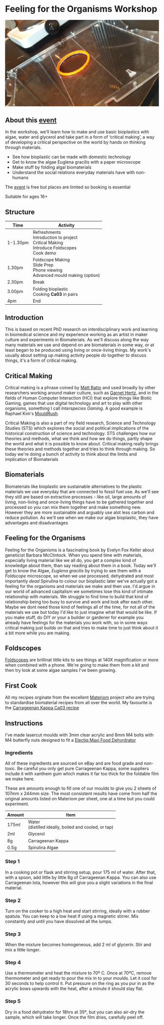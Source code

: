 # Feeling for the Organisms Workshop

![Image of a lasercut blank BioPlastic Sheet Mould](images/BioPlasticSheetMouldSmall.jpg)

## About this [event](https://www.eventbrite.co.uk/e/algaebioplasticlab-feeling-for-the-organisms-workshop-tickets-383972059767)

In the workshop, we'll learn how to make and use basic bioplastics with algae, water and glycerol and take part in a form of ‘critical making’, a way of developing a critical perspective on the world by hands on thinking through materials.

 * See how bioplastic can be made with domestic technology
 * Get to know the algae Euglena gracilis with a paper microscope
 * Make stuff by folding algal biomaterials
 * Understand the social relations everyday materials have with non-humans

The [event](https://www.eventbrite.co.uk/e/algaebioplasticlab-feeling-for-the-organisms-workshop-tickets-383972059767) is free but places are limited so booking is essential

Suitable for ages 16+

## Structure 

Time|Activity
---|---
1-1.30pm|Refreshments<br>Introduction to project<br>Critical Making<br>Introduce Foldscopes<br>Cook demo
1.30pm|Foldscope Making<br>Slide Prep<br>Phone viewing<br>Advanced mould making (option)
2.30pm|Break
3.00pm|Folding bioplastic<br>Cooking **Ca03** in pairs
4pm|End

## Introduction

This is based on recent PhD research on interdisciplinary work and learning in biomedical science and my experience working as an artist in maker culture and experiments in Biomaterials. As we'll discuss along the way many materials we use and depend on are biomaterials in some way, or at least began to be produced using living or once-living things. My work's usually about setting up making activity people do together to discuss things, it's a form of critical making.

## Critical Making

Critical making is a phrase coined by [Matt Ratto](https://criticalmaking.com/matt-ratto/) and used broadly by other researchers working around maker culture, such as [Garnet Hertz](http://www.conceptlab.com/criticalmaking/), and in the fields of Human Computer Interaction (HCI) that explore things like Biotic Gaming, games that use digital technology and art to play with other organisms, something I call *Interspecies Gaming*. A good example is Raphael Kim's [MouldRush](https://raphael.kim/mould-rush-1).

Critical Making is also a part of my field research, Science and Technology Studies (STS) which explores the social and political implications of the historical construction of science and technology. STS challenges how our theories and methods, what we think and how we do things, partly shape the world and what it is possible to know about. Critical making really brings these theories and methods together and tries to think through making. So today we're doing a bunch of activity to think about the limits and implication of Biomaterials

## Biomaterials

Biomaterials like bioplastic are sustainable alternatives to the plastic materials we use everyday that are connected to fossil fuel use. As we'll see they still are based on extractive processes - like oil, large amounts of living, non-living and once-living things have to be gathered together and processed so you can mix them together and make something new. However they are more sustainable and arguably use alot less carbon and reduce pollution. As we'll see when we make our algae bioplastic, they have advantages and disadvantages  

## Feeling for the Organisms

Feeling for the Organisms is a fascinating book by Evelyn Fox Keller about geneticist Barbara McClintock.  When you spend time with materials, especially living material like we all do, you get a complex kind of knowledge about them, than say reading about them in a book. Today we'll get to know the Algae, *Euglena gracilis* by trying to see them with a *Foldscope* microscope, so when we use processed, dehydrated and most importantly *dead* Spirulina to colour our bioplastic later we've actually got a feeling for the organisms and materials we make and then use. I'd argue in our world of advanced capitalism we sometimes lose this kind of intimate relationship with materials. We struggle to find time to build that kind of relationship being too busy to survive and work and look after each other. Maybe we dont need those kind of feelings all of the time, for not all of the materials we use but today I'd like to just imagine what that would be like. If you make stuff, do DIY or your a builder or gardener for example you already have feelings for the materials you work with, so in some ways critical making just builds on that and tries to make time to just think about it a bit more while you are making.

## Foldscopes

[Foldscopes](https://foldscope.com/pages/frequently-asked-questions) are brillinat little kits to see things at 140X magnification or more when combined with a phone. We're going to make them from a kit and then try look at some algae samples I've been growing.

## First Cook

All my recipes orginate from the excellent [Materiom](https://materiom.org/) project who are trying to standardise biomaterial recipes from all over the world. My favourite is the [Carrageenan Kappa Ca03 recipe](https://materiom.org/recipe/206)

## Instructions

I've made lasercut moulds with 3mm clear acrylic and 8mm M4 bolts with M4 butterfly nuts designed to fit  a [Electiq Maxi Food Dehyrdrator](https://www.electriq.co.uk/p/edfd06/electriq-maxi-digital-food-dehydrator-with-6-collapsible-shelves-and-48-hour-timer) 

### Ingredients

All of these ingredients are sourced on eBay and are food grade and non-toxic. Be careful you only get pure Carrageenan Kappa, some suppliers include it with xanthem gum which makes it far too thick for the foldable film we make here.

These are amounts enough to fill one of our moulds to give you 2 sheets of 107mm x 244mm size. The most consistent results have come from half the original amounts listed on Materiom per sheet, one at a time but you could experiment.

Amount|Item
---|---
175ml|Water<br>(distilled ideally, boiled and cooled, or tap)
2ml|Glycerol
8g|Carrageenan Kappa 
0.5g|Spirulina Algae

### Step 1

In a cooking pot or flask and stirring setup, pour 175 ml of water. After that, with a spoon, add little by little 8g of Carrageenan Kappa. You can also use Carrageenan Iota, however this will give you a slight variations in the final material.

### Step 2

Turn on the cooker to a high heat and start stirring, ideally with a rubber spatula. You can keep to a low heat if using a magnetic stirrer. Mix constantly and until you have dissolved all the lumps.

### Step 3

When the mixture becomes homogeneous, add 2 ml of glycerin. Stir and mix a little longer.

### Step 4

Use a thermometer and heat the mixture to 70º C. Once at 70ºC, remove thermometer and get ready to pour the mix in to your moulds. Let it cool for 30 seconds to help control it. Put pressure on the ring as you pur in as the acrylic bows upwards with the heat, after a minute it should stay flat.

### Step 5

Dry in a food dehydrator for 18hrs at 35º, but you can also air-dry the sample, which will take longer. Once the film dries, carefully peel off.




